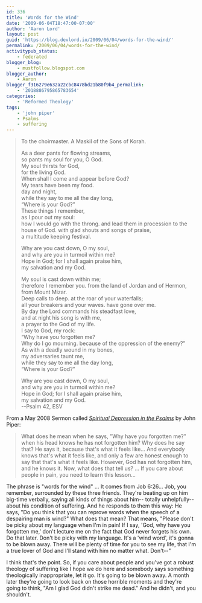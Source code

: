 ```yaml
---
id: 336
title: 'Words for the Wind'
date: '2009-06-04T18:47:00-07:00'
author: 'Aaron Lord'
layout: post
guid: 'https://blog.devlord.io/2009/06/04/words-for-the-wind/'
permalink: /2009/06/04/words-for-the-wind/
activitypub_status:
    - federated
blogger_blog:
    - mustfollow.blogspot.com
blogger_author:
    - Aaron
blogger_f316279e632a22cbc8478bd21b80f9b4_permalink:
    - '2018886795865783654'
categories:
    - 'Reformed Theology'
tags:
    - 'john piper'
    - Psalms
    - suffering
---
```


> To the choirmaster. A Maskil of the Sons of Korah.
> 
> As a deer pants for flowing streams,  
> so pants my soul for you, O God.  
> My soul thirsts for God,  
> for the living God.  
> When shall I come and appear before God?  
> My tears have been my food.  
> day and night,  
> while they say to me all the day long,  
> “Where is your God?”  
> These things I remember,  
> as I pour out my soul:  
> how I would go with the throng. 
> and lead them in procession to the house of God. 
> with glad shouts and songs of praise,  
> a multitude keeping festival.  
> 
> Why are you cast down, O my soul,  
> and why are you in turmoil within me?  
> Hope in God; for I shall again praise him,  
> my salvation and my God.  
> 
> My soul is cast down within me;  
> therefore I remember you. 
> from the land of Jordan and of Hermon,  
> from Mount Mizar.  
> Deep calls to deep. 
> at the roar of your waterfalls;  
> all your breakers and your waves. 
> have gone over me.  
> By day the Lord commands his steadfast love,  
> and at night his song is with me,  
> a prayer to the God of my life.  
> I say to God, my rock:  
> “Why have you forgotten me?  
> Why do I go mourning. 
> because of the oppression of the enemy?”  
> As with a deadly wound in my bones,  
> my adversaries taunt me,  
> while they say to me all the day long,  
> “Where is your God?”
> 
> Why are you cast down, O my soul,  
> and why are you in turmoil within me?  
> Hope in God; for I shall again praise him,  
> my salvation and my God.  
> --Psalm 42, ESV

From a May 2008 Sermon called <a style="font-style:italic;" href="http://www.desiringgod.org/ResourceLibrary/Sermons/ByDate/2008/2806/">Spiritual Depression in the Psalms</a> by John Piper:

> What does he mean when he says, "Why have you forgotten me?" when his head knows he has not forgotten him? Why does he say that? He says it, because that's what it feels like... And everybody knows that's what it feels like, and only a few are honest enough to say that that's what it feels like. However, God has not forgotten him, and he knows it. Now, what does that tell us? ... If you care about people in pain, you need to learn this lesson...

The phrase is "words for the wind" ... It comes from Job 6:26... Job, you remember, surrounded by these three friends. They're beating up on him big-time verbally, saying all kinds of things about him-- totally unhelpfully--about his condition of suffering. And he responds to them this way: He says, "Do you think that you can reprove words when the speech of a despairing man is wind?" What does that mean? That means, "Please don't be picky about my language when I'm in pain! If I say, 'God, why have you forgotten me,' don't lecture me on the fact that God never forgets his own. Do that later. Don't be picky with my language. It's a 'wind word', it's gonna to be blown away. There will be plenty of time for you to see my life, that I'm a true lover of God and I'll stand with him no matter what. Don't--"

I think that's the point. So, if you care about people and you've got a robust theology of suffering like I hope we do here and somebody says something theologically inappropriate, let it go. It's going to be blown away. A month later they're going to look back on those horrible moments and they're going to think, "Am I glad God didn't strike me dead." And he didn't, and you shouldn't.
